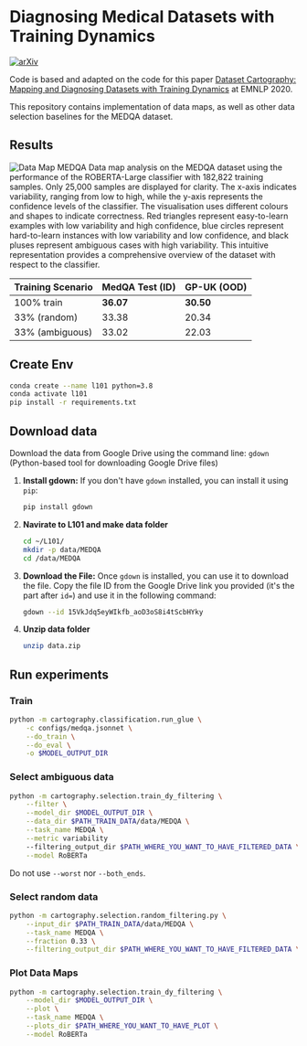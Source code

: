 # Diagnosing Medical Datasets with Training Dynamics

[![arXiv](https://img.shields.io/badge/arXiv-2411.00725-B31B1B.svg)](https://arxiv.org/abs/2411.01653)

Code is based and adapted on the code for this paper [Dataset Cartography: Mapping and Diagnosing Datasets with Training Dynamics](https://aclanthology.org/2020.emnlp-main.746) at EMNLP 2020.

This repository contains implementation of data maps, as well as other data selection baselines for the MEDQA dataset.


## Results

![Data Map MEDQA](results/MEDQA_RoBERTa.jpg)
Data map analysis on the MEDQA dataset using the performance of the ROBERTA-Large classifier with 182,822 training samples. Only 25,000 samples are displayed for clarity. The x-axis indicates variability, ranging from low to high, while the y-axis represents the confidence levels of the classifier. The visualisation uses different colours and shapes to indicate correctness. Red triangles represent easy-to-learn examples with low variability and high confidence, blue circles represent hard-to-learn instances with low variability and low confidence, and black pluses represent ambiguous cases with high variability. This intuitive representation provides a comprehensive overview of the dataset with respect to the classifier.

| Training Scenario | MedQA Test (ID) | GP-UK (OOD) |
| ------------------ | --------------- | ----------- |
| 100% train         | **36.07**        | **30.50**    |
| 33% (random)       | 33.38           | 20.34       |
| 33% (ambiguous)    | 33.02           | 22.03       |



## Create Env
   ```bash
   conda create --name l101 python=3.8
   conda activate l101
   pip install -r requirements.txt 
   ```
## Download data


Download the data from Google Drive using the command line: `gdown` (Python-based tool for downloading Google Drive files)

1. **Install gdown:**
   If you don't have `gdown` installed, you can install it using `pip`:

   ```bash
   pip install gdown
   ```

2. **Navirate to L101 and make data folder**
   ```bash
   cd ~/L101/
   mkdir -p data/MEDQA
   cd /data/MEDQA
   ```
3. **Download the File:**
   Once `gdown` is installed, you can use it to download the file. Copy the file ID from the Google Drive link you provided (it's the part after `id=`) and use it in the following command:

   ```bash
   gdown --id 15VkJdq5eyWIkfb_aoD3oS8i4tScbHYky
   ```
4. **Unzip data folder**
   ```bash
   unzip data.zip
   ```
## Run experiments
### Train

```bash
python -m cartography.classification.run_glue \
    -c configs/medqa.jsonnet \
    --do_train \
    --do_eval \
    -o $MODEL_OUTPUT_DIR
```

### Select ambiguous data

```bash
python -m cartography.selection.train_dy_filtering \
    --filter \
    --model_dir $MODEL_OUTPUT_DIR \
    --data_dir $PATH_TRAIN_DATA/data/MEDQA \
    --task_name MEDQA \
    --metric variability
    --filtering_output_dir $PATH_WHERE_YOU_WANT_TO_HAVE_FILTERED_DATA \
    --model RoBERTa
```
Do not use  `--worst` nor  `--both_ends`.

### Select random data

```bash
python -m cartography.selection.random_filtering.py \
    --input_dir $PATH_TRAIN_DATA/data/MEDQA \
    --task_name MEDQA \
    --fraction 0.33 \
    --filtering_output_dir $PATH_WHERE_YOU_WANT_TO_HAVE_FILTERED_DATA \

```

### Plot Data Maps

```bash
python -m cartography.selection.train_dy_filtering \
    --model_dir $MODEL_OUTPUT_DIR \
    --plot \
    --task_name MEDQA \
    --plots_dir $PATH_WHERE_YOU_WANT_TO_HAVE_PLOT \
    --model RoBERTa
```

